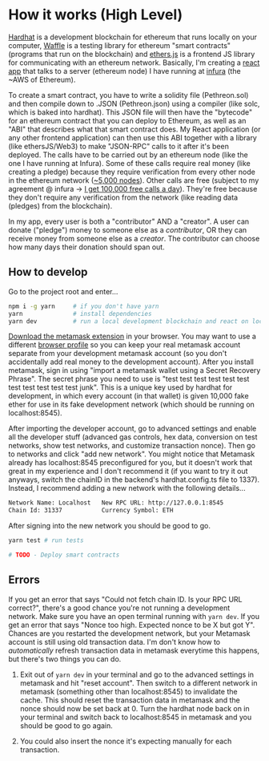 # How it works (High Level)

[Hardhat](https://hardhat.org/getting-started/) is a development blockchain for ethereum that runs locally on your computer, [Waffle](https://ethereum-waffle.readthedocs.io/en/latest/index.html) is a testing library for ethereum "smart contracts" (programs that run on the blockchain) and [ethers.js](https://docs.ethers.io/v5/getting-started/) is a frontend JS library for communicating with an ethereum network. Basically, I'm creating a [react app](https://reactjs.org/) that talks to a server (ethereum node) I have running at [infura](https://infura.io/) (the ~AWS of Ethereum).

To create a smart contract, you have to write a solidity file (Pethreon.sol) and then compile down to .JSON (Pethreon.json) using a compiler (like solc, which is baked into hardhat). This JSON file will then have the "bytecode" for an ethereum contract that you can deploy to Ethereum, as well as an "ABI" that describes what that smart contract does. My React application (or any other frontend application) can then use this ABI together with a library (like ethersJS/Web3) to make "JSON-RPC" calls to it after it's been deployed. The calls have to be carried out by an ethereum node (like the one I have running at Infura). Some of these calls require real money (like creating a pledge) because they require verification from every other node in the ethereum network ([~5,000 nodes](https://www.ethernodes.org/history)). Other calls are free (subject to my agreement @ infura -> [I get 100,000 free calls a day](https://infura.io/pricing)). They're free because they don't require any verification from the network (like reading data (pledges) from the blockchain).

In my app, every user is both a "contributor" AND a "creator". A user can donate ("pledge") money to someone else as a _contributor_, OR they can receive money from someone else as a _creator_. The contributor can choose how many days their donation should span out.

## How to develop

Go to the project root and enter...

```bash
npm i -g yarn     # if you don't have yarn
yarn              # install dependencies
yarn dev          # run a local development blockchain and react on localhost
```

[Download the metamask extension](https://metamask.io/) in your browser. You may want to use a different [browser profile](https://youtu.be/Ik8-xn4DyCo?t=15) so you can keep your real metamask account separate from your development metamask account (so you don't accidentally add real money to the development account). After you install metamask, sign in using "import a metamask wallet using a Secret Recovery Phrase". The secret phrase you need to use is "test test test test test test test test test test test junk". This is a unique key used by hardhat for development, in which every account (in that wallet) is given 10,000 fake ether for use in its fake development network (which should be running on localhost:8545).

After importing the developer account, go to advanced settings and enable all the developer stuff (advanced gas controls, hex data, conversion on test networks, show test networks, and customize transaction nonce). Then go to networks and click "add new network". You might notice that Metamask already has localhost:8545 preconfigured for you, but it doesn't work that great in my experience and I don't recommend it (if you want to try it out anyways, switch the chainID in the backend's hardhat.config.ts file to 1337). Instead, I recommend adding a new network with the following details...

```bash
Network Name: Localhost   New RPC URL: http://127.0.0.1:8545
Chain Id: 31337           Currency Symbol: ETH
```

After signing into the new network you should be good to go.

```bash
yarn test # run tests

# TODO - Deploy smart contracts
```

## Errors

If you get an error that says "Could not fetch chain ID. Is your RPC URL correct?", there's a good chance you're not running a development network. Make sure you have an open terminal running with `yarn dev`. If you get an error that says "Nonce too high. Expected nonce to be X but got Y". Chances are you restarted the development network, but your Metamask account is still using old transaction data. I'm don't know how to _automatically_ refresh transaction data in metamask everytime this happens, but there's two things you can do.

1. Exit out of `yarn dev` in your terminal and go to the advanced settings in metamask and hit "reset account". Then switch to a different network in metamask (something other than localhost:8545) to invalidate the cache. This should reset the transaction data in metamask and the nonce should now be set back at 0. Turn the hardhat node back on in your terminal and switch back to localhost:8545 in metamask and you should be good to go again.

2. You could also insert the nonce it's expecting manually for each transaction.
